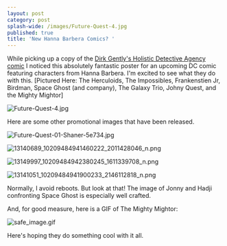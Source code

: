 ```yaml
---
layout: post
category: post
splash-wide: /images/Future-Quest-4.jpg
published: true
title: 'New Hanna Barbera Comics? '
---
```

While picking up a copy of the [Dirk Gently's Holistic Detective Agency comic](http://amzn.to/23uPSNK) I noticed this absolutely fantastic poster for an upcoming DC comic featuring characters from Hanna Barbera. I'm excited to see what they do with this. [Pictured Here: The Herculoids, The Impossibles, Frankenstien Jr, Birdman, Space Ghost (and company), The Galaxy Trio, Johny Quest, and the Mighty Mightor] 

![Future-Quest-4.jpg]({{site.baseurl}}/images/Future-Quest-4.jpg)

Here are some other promotional images that have been released. 

![Future-Quest-01-Shaner-5e734.jpg]({{site.baseurl}}/images/Future-Quest-01-Shaner-5e734.jpg)

![13140689_10209484941460222_2011428046_n.png]({{site.baseurl}}/images/13140689_10209484941460222_2011428046_n.png)

![13149997_10209484942380245_1611339708_n.png]({{site.baseurl}}/images/13149997_10209484942380245_1611339708_n.png)

![13141051_10209484941900233_2146112818_n.png]({{site.baseurl}}/images/13141051_10209484941900233_2146112818_n.png)

Normally, I avoid reboots. But look at that! The image of Jonny and Hadji confronting Space Ghost is especially well crafted. 

And, for good measure, here is a GIF of The Mighty Mightor: 

![safe_image.gif]({{site.baseurl}}/images/safe_image.gif)


Here's hoping they do something cool with it all.
